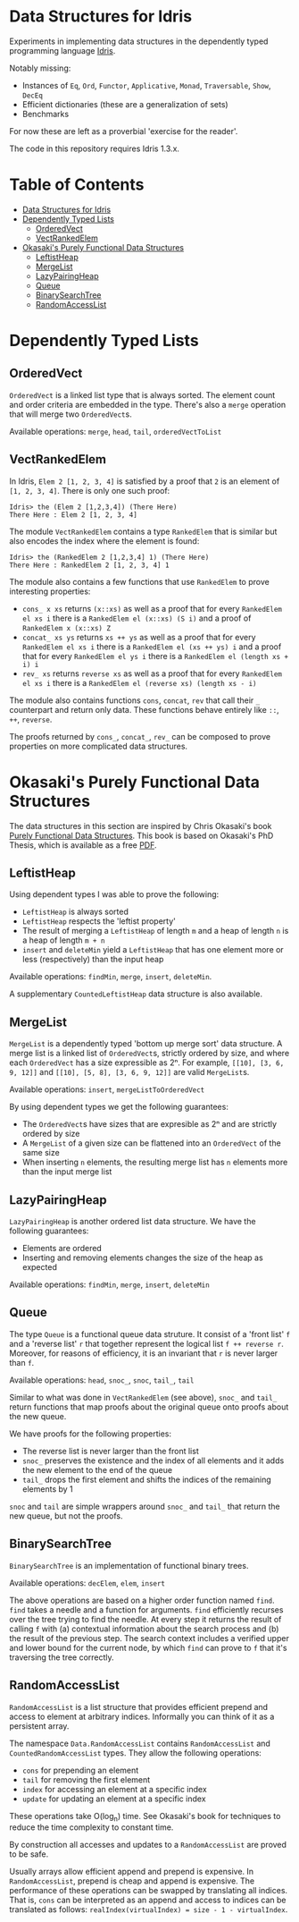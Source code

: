 # Data Structures for Idris

Experiments in implementing data structures in the dependently typed programming language [Idris](https://www.idris-lang.org).

Notably missing:

- Instances of `Eq`, `Ord`, `Functor`, `Applicative`, `Monad`, `Traversable`, `Show`, `DecEq`
- Efficient dictionaries (these are a generalization of sets)
- Benchmarks

For now these are left as a proverbial 'exercise for the reader'.

The code in this repository requires Idris 1.3.x.

# Table of Contents

* [Data Structures for Idris](#data-structures-for-idris)
* [Dependently Typed Lists](#dependently-typed-lists)
  * [OrderedVect](#orderedvect)
  * [VectRankedElem](#vectrankedelem)
* [Okasaki's Purely Functional Data Structures](#okasakis-purely-functional-data-structures)
  * [LeftistHeap](#leftistheap)
  * [MergeList](#mergelist)
  * [LazyPairingHeap](#lazypairingheap)
  * [Queue](#queue)
  * [BinarySearchTree](#binarysearchtree)
  * [RandomAccessList](#randomaccesslist)

# Dependently Typed Lists

## OrderedVect

`OrderedVect` is a linked list type that is always sorted. The element count and order criteria are embedded in the type. There's also a `merge` operation that will merge two `OrderedVect`s.

Available operations: `merge`, `head`, `tail`, `orderedVectToList`

## VectRankedElem

In Idris, `Elem 2 [1, 2, 3, 4]` is satisfied by a proof that `2` is an element of `[1, 2, 3, 4]`. There is only one such proof:

```
Idris> the (Elem 2 [1,2,3,4]) (There Here)
There Here : Elem 2 [1, 2, 3, 4]
```

The module `VectRankedElem` contains a type `RankedElem` that is similar but also encodes the index where the element is found:

```
Idris> the (RankedElem 2 [1,2,3,4] 1) (There Here)
There Here : RankedElem 2 [1, 2, 3, 4] 1
```

The module also contains a few functions that use `RankedElem` to prove interesting properties:

- `cons_ x xs` returns `(x::xs)` as well as a proof that for every `RankedElem el xs i` there is a `RankedElem el (x::xs) (S i)` and a proof of `RankedElem x (x::xs) Z`
- `concat_ xs ys` returns `xs ++ ys` as well as a proof that for every `RankedElem el xs i` there is a `RankedElem el (xs ++ ys) i` and a proof that for every `RankedElem el ys i` there is a `RankedElem el (length xs + i) i`
- `rev_ xs` returns `reverse xs` as well as a proof that for every `RankedElem el xs i` there is a `RankedElem el (reverse xs) (length xs - i)`

The module also contains functions `cons`, `concat`, `rev` that call their `_` counterpart and return only data. These functions behave entirely like `::`, `++`, `reverse`.

The proofs returned by `cons_`, `concat_`, `rev_` can be composed to prove properties on more complicated data structures.

# Okasaki's Purely Functional Data Structures

The data structures in this section are inspired by Chris Okasaki's book [Purely Functional Data Structures](https://books.google.com.sg/books/about/Purely_Functional_Data_Structures.html?id=SxPzSTcTalAC&redir_esc=y). This book is based on Okasaki's PhD Thesis, which is available as a free [PDF](https://www.cs.cmu.edu/~rwh/theses/okasaki.pdf).

## LeftistHeap

Using dependent types I was able to prove the following:

- `LeftistHeap` is always sorted
- `LeftistHeap` respects the 'leftist property'
- The result of merging a `LeftistHeap` of length `m` and a heap of length `n` is a heap of length `m + n`
- `insert` and `deleteMin` yield a `LeftistHeap` that has one element more or less (respectively) than the input heap

Available operations: `findMin`, `merge`, `insert`, `deleteMin`.

A supplementary `CountedLeftistHeap` data structure is also available.

## MergeList

`MergeList` is a dependently typed 'bottom up merge sort' data structure. A merge list is a linked list of `OrderedVect`s, strictly ordered by size, and where each `OrderedVect` has a size expressible as 2ⁿ. For example, `[[10], [3, 6, 9, 12]]` and `[[10], [5, 8], [3, 6, 9, 12]]` are valid `MergeList`s.

Available operations: `insert`, `mergeListToOrderedVect`

By using dependent types we get the following guarantees:

- The `OrderedVect`s have sizes that are expresible as 2ⁿ and are strictly ordered by size
- A `MergeList` of a given size can be flattened into an `OrderedVect` of the same size
- When inserting `n` elements, the resulting merge list has `n` elements more than the input merge list

## LazyPairingHeap

`LazyPairingHeap` is another ordered list data structure. We have the following guarantees:

- Elements are ordered
- Inserting and removing elements changes the size of the heap as expected

Available operations: `findMin`, `merge`, `insert`, `deleteMin`

## Queue

The type `Queue` is a functional queue data struture. It consist of a 'front list' `f` and a 'reverse list' `r` that together represent the logical list `f ++ reverse r`. Moreover, for reasons of efficiency, it is an invariant that `r` is never larger than `f`.

Available operations: `head`, `snoc_`, `snoc`, `tail_`, `tail`

Similar to what was done in `VectRankedElem` (see above), `snoc_` and `tail_` return functions that map proofs about the original queue onto proofs about the new queue.

We have proofs for the following properties:

- The reverse list is never larger than the front list
- `snoc_` preserves the existence and the index of all elements and it adds the new element to the end of the queue
- `tail_` drops the first element and shifts the indices of the remaining elements by 1

`snoc` and `tail` are simple wrappers around `snoc_` and `tail_` that return the new queue, but not the proofs.

## BinarySearchTree

`BinarySearchTree` is an implementation of functional binary trees.

Available operations: `decElem`, `elem`, `insert`

The above operations are based on a higher order function named `find`. `find` takes a needle and a function for arguments. `find` efficiently recurses over the tree trying to find the needle. At every step it returns the result of calling `f` with (a) contextual information about the search process and (b) the result of the previous step. The search context includes a verified upper and lower bound for the current node, by which `find` can prove to `f` that it's traversing the tree correctly.

## RandomAccessList

`RandomAccessList` is a list structure that provides efficient prepend and access to element at arbitrary indices. Informally you can think of it as a persistent array.

The namespace `Data.RandomAccessList` contains `RandomAccessList` and `CountedRandomAccessList` types. They allow the following operations:

- `cons` for prepending an element
- `tail` for removing the first element
- `index` for accessing an element at a specific index
- `update` for updating an element at a specific index

These operations take O(log<sub>n</sub>) time. See Okasaki's book for techniques to reduce the time complexity to constant time.

By construction all accesses and updates to a `RandomAccessList` are proved to be safe.

Usually arrays allow efficient append and prepend is expensive. In `RandomAccessList`, prepend is cheap and append is expensive. The performance of these operations can be swapped by translating all indices. That is, `cons` can be interpreted as an append and access to indices can be translated as follows: `realIndex(virtualIndex) = size - 1 - virtualIndex`.
